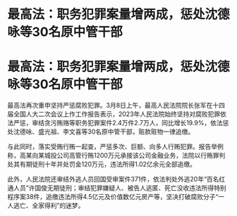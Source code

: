 # 最高法：职务犯罪案量增两成，惩处沈德咏等30名原中管干部

# 最高法：职务犯罪案量增两成，惩处沈德咏等30名原中管干部

最高法再次重申坚持严惩腐败犯罪。3月8日上午，最高人民法院院长张军在十四届全国人大二次会议上作工作报告表示，2023年人民法院始终坚持对腐败犯罪依法严惩，审结贪污贿赂等职务犯罪案件2.4万件2.7万人，同比增长19.9%，依法惩处沈德咏、盛光祖、李文喜等30名原中管干部，赃款赃物一律追缴。

与此同时，落实受贿行贿一起查，严惩多次、巨额、向多人行贿犯罪。报告举例称，高某向某城投公司高管行贿1200万元承接该公司金融业务，法院以行贿罪判处其有期徒刑十年并处罚金120万元，违法所得1.02亿余元全部追缴。

此外，人民法院还审结外逃人员回国受审案件371件，依法判处外逃20年“百名红通人员”许国俊无期徒刑；审结犯罪嫌疑人、被告人逃匿、死亡没收违法所得特别程序案38件，追缴违法所得4.5亿元及价值数亿元房产等，坚决打破腐败分子“一人逃亡、全家得利”的迷梦。

